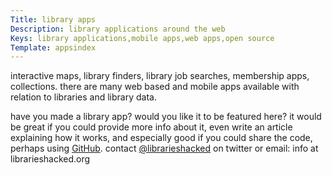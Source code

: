 ```yaml
---
Title: library apps
Description: library applications around the web
Keys: library applications,mobile apps,web apps,open source
Template: appsindex
---
```


interactive maps, library finders, library job searches, membership apps, collections.  there are many web based and mobile apps available with relation to libraries and library data.

have you made a library app?  would you like it to be featured here?  it would be great if you could provide more info about it, even write an article explaining how it works, and especially good if you could share the code, perhaps using [GitHub](http://www.github.com).  contact [@librarieshacked](https://twitter.com/librarieshacked) on twitter or email: info at librarieshacked.org